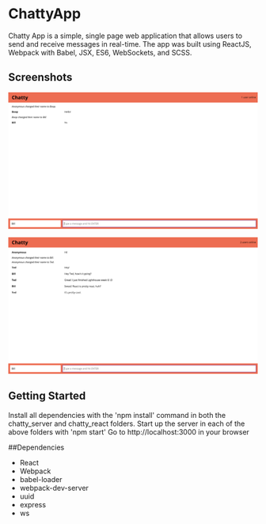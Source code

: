 # ChattyApp

Chatty App is a simple, single page web application that allows users to send and receive messages in real-time. The app was built using ReactJS, Webpack with Babel, JSX, ES6, WebSockets, and SCSS.

## Screenshots
![ChattyApp Screenshot](https://raw.githubusercontent.com/ratofkryll/chattyapp/master/docs/Screen%20Shot%202019-01-10%20at%2010.59.05%20PM.png)

![ChattyApp Screenshot](https://raw.githubusercontent.com/ratofkryll/chattyapp/master/docs/Screen%20Shot%202019-01-10%20at%2011.01.59%20PM.png)

## Getting Started
Install all dependencies with the 'npm install' command in both the chatty_server and chatty_react folders.
Start up the server in each of the above folders with 'npm start'
Go to http://localhost:3000 in your browser

##Dependencies
- React
- Webpack
- babel-loader
- webpack-dev-server
- uuid
- express
- ws
